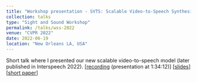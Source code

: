 ```yaml
---
title: "Workshop presentation - SVTS: Scalable Video-to-Speech Synthesis - Extended Abstract"
collection: talks
type: "Sight and Sound Workshop"
permalink: /talks/wss-2022
venue: "CVPR 2022"
date: 2022-06-19
location: "New Orleans LA, USA"
---
```


Short talk where I presented our new scalable video-to-speech model (later published in Interspeech 2022). [[recording](https://youtu.be/4snrnq2MaAc) (presentation at 1:34:12)] [[slides](https://docs.google.com/presentation/d/15r5cZr-emmF0zbBKsjyvMFNAjLZkSqeNEmqvcQcNoVg/edit?usp=share_link)] [[short paper](http://sightsound.org/papers/2022/Mira_SVTS_Scalable_Video-to-Speech_Synthesis_-_Extended_Abstract.pdf)]
